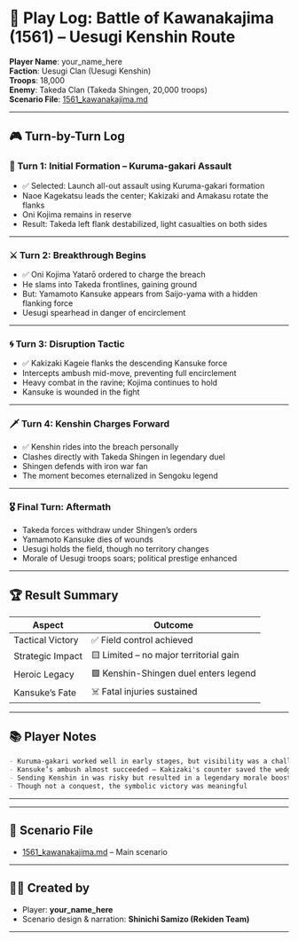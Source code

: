 # 🧾 Play Log: Battle of Kawanakajima (1561) – Uesugi Kenshin Route

**Player Name**: your_name_here  
**Faction**: Uesugi Clan (Uesugi Kenshin)  
**Troops**: 18,000  
**Enemy**: Takeda Clan (Takeda Shingen, 20,000 troops)  
**Scenario File**: [1561_kawanakajima.md](../sengoku/periods/1561_kawanakajima.md)  

---

## 🎮 Turn-by-Turn Log

### 🔰 Turn 1: Initial Formation – Kuruma-gakari Assault

- ✅ Selected: Launch all-out assault using Kuruma-gakari formation
- Naoe Kagekatsu leads the center; Kakizaki and Amakasu rotate the flanks
- Oni Kojima remains in reserve
- Result: Takeda left flank destabilized, light casualties on both sides

---

### ⚔️ Turn 2: Breakthrough Begins

- ✅ Oni Kojima Yatarō ordered to charge the breach
- He slams into Takeda frontlines, gaining ground
- But: Yamamoto Kansuke appears from Saijo-yama with a hidden flanking force
- Uesugi spearhead in danger of encirclement

---

### 🌀 Turn 3: Disruption Tactic

- ✅ Kakizaki Kageie flanks the descending Kansuke force
- Intercepts ambush mid-move, preventing full encirclement
- Heavy combat in the ravine; Kojima continues to hold
- Kansuke is wounded in the fight

---

### 🗡️ Turn 4: Kenshin Charges Forward

- ✅ Kenshin rides into the breach personally
- Clashes directly with Takeda Shingen in legendary duel
- Shingen defends with iron war fan
- The moment becomes eternalized in Sengoku legend

---

### 🎖️ Final Turn: Aftermath

- Takeda forces withdraw under Shingen’s orders
- Yamamoto Kansuke dies of wounds
- Uesugi holds the field, though no territory changes
- Morale of Uesugi troops soars; political prestige enhanced

---

## 🏆 Result Summary

| Aspect             | Outcome                              |
|--------------------|--------------------------------------|
| Tactical Victory   | ✅ Field control achieved             |
| Strategic Impact   | 🟨 Limited – no major territorial gain |
| Heroic Legacy      | 🟩 Kenshin-Shingen duel enters legend |
| Kansuke’s Fate     | ☠️ Fatal injuries sustained           |

---

## 📚 Player Notes

```markdown
- Kuruma-gakari worked well in early stages, but visibility was a challenge
- Kansuke’s ambush almost succeeded — Kakizaki's counter saved the wedge
- Sending Kenshin in was risky but resulted in a legendary morale boost
- Though not a conquest, the symbolic victory was meaningful
```

---

---

## 📝 Scenario File

- [1561_kawanakajima.md](../sengoku/periods/1561_kawanakajima.md) – Main scenario

---

## 🧑‍💻 Created by

- Player: **your_name_here**
- Scenario design & narration: **Shinichi Samizo (Rekiden Team)**

---
